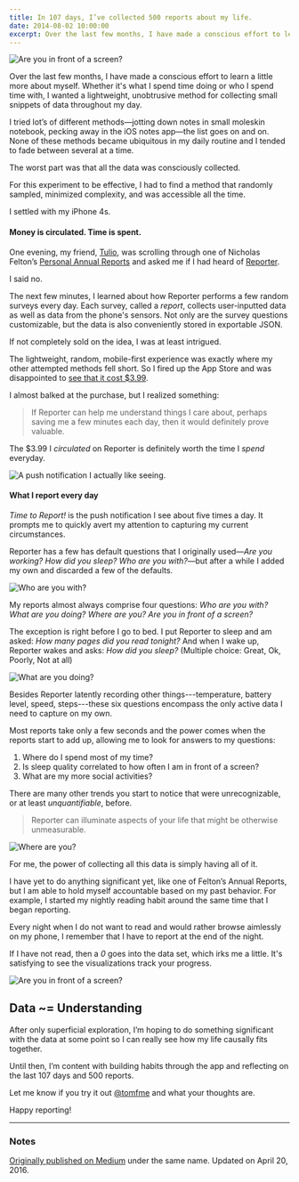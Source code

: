 ```yaml
---
title: In 107 days, I’ve collected 500 reports about my life.
date: 2014-08-02 10:00:00
excerpt: Over the last few months, I have made a conscious effort to learn a little more about myself. Whether it's what I spend time doing or who I spend time with, I wanted a lightweight, unobtrusive method for collecting small snippets of data throughout my day.
---
```


![Are you in front of a screen?](/blog/assets/2014/1/reporter0.png)

Over the last few months, I have made a conscious effort to learn a little more about myself. Whether it's what I spend time doing or who I spend time with, I wanted a lightweight, unobtrusive method for collecting small snippets of data throughout my day.

I tried lot’s of different methods—jotting down notes in small moleskin notebook, pecking away in the iOS notes app—the list goes on and on. None of these methods became ubiquitous in my daily routine and I tended to fade between several at a time.

The worst part was that all the data was consciously collected.

For this experiment to be effective, I had to find a method that randomly sampled, minimized complexity, and was accessible all the time.

I settled with my iPhone 4s.

#### Money is circulated. Time is spent.

One evening, my friend, [Tulio](https://www.instagram.com/tuliojarocki/ ), was scrolling through one of Nicholas Felton’s [Personal Annual Reports](http://feltron.com) and asked me if I had heard of [Reporter](http://www.reporter-app.com).

I said no.

The next few minutes, I learned about how Reporter performs a few random surveys every day. Each survey, called a *report*, collects user-inputted data as well as data from the phone's sensors. Not only are the survey questions customizable, but the data is also conveniently stored in exportable JSON.

If not completely sold on the idea, I was at least intrigued.

The lightweight, random, mobile-first experience was exactly where my other attempted methods fell short. So I fired up the App Store and was disappointed to [see that it cost $3.99](https://itunes.apple.com/us/app/reporter-app/id779697486).

I almost balked at the purchase, but I realized something:

> If Reporter can help me understand things I care about, perhaps saving me a few minutes each day, then it would definitely prove valuable.

The $3.99 I *circulated* on Reporter is definitely worth the time I *spend* everyday.

![A push notification I actually like seeing.](/blog/assets/2014/1/reporter1.png)

#### What I report every day

*Time to Report!* is the push notification I see about five times a day. It prompts me to quickly avert my attention to capturing my current circumstances.

Reporter has a few has default questions that I originally used—*Are you working? How did you sleep? Who are you with?*—but after a while I added my own and discarded a few of the defaults.

![Who are you with?](/blog/assets/2014/1/reporter2.png)

My reports almost always comprise four questions: *Who are you with? What are you doing? Where are you? Are you in front of a screen?*

The exception is right before I go to bed. I put Reporter to sleep and am asked: *How many pages did you read tonight?* And when I wake up, Reporter wakes and asks: *How did you sleep?* (Multiple choice: Great, Ok, Poorly, Not at all)

![What are you doing?](/blog/assets/2014/1/reporter3.png)

Besides Reporter latently recording other things---temperature, battery level, speed, steps---these six questions encompass the only active data I need to capture on my own.

Most reports take only a few seconds and the power comes when the reports start to add up, allowing me to look for answers to my questions:

1. Where do I spend most of my time?
2. Is sleep quality correlated to how often I am in front of a screen?
3. What are my more social activities?

There are many other trends you start to notice that were unrecognizable, or at least *unquantifiable*, before.

> Reporter can illuminate aspects of your life that might be otherwise unmeasurable.

![Where are you?](/blog/assets/2014/1/reporter4.png)

For me, the power of collecting all this data is simply having all of it.

I have yet to do anything significant yet, like one of Felton’s Annual Reports, but I am able to hold myself accountable based on my past behavior. For example, I started my nightly reading habit around the same time that I began reporting.

Every night when I do not want to read and would rather browse aimlessly on my phone, I remember that I have to report at the end of the night.

If I have not read, then a *0* goes into the data set, which irks me a little. It's satisfying to see the visualizations track your progress.

![Are you in front of a screen?](/blog/assets/2014/1/reporter5.png)

## Data ~= Understanding

After only superficial exploration, I’m hoping to do something significant with the data at some point so I can really see how my life causally fits together.

Until then, I’m content with building habits through the app and reflecting on the last 107 days and 500 reports.

Let me know if you try it out [@tomfme](https://twitter.com/tomfme) and what your thoughts are.

Happy reporting!

***

### Notes

[Originally published on Medium](https://medium.com/@tfm/in-107-days-ive-collected-500-reports-about-my-life-c4454b9d8456) under the same name. Updated on April 20, 2016.
